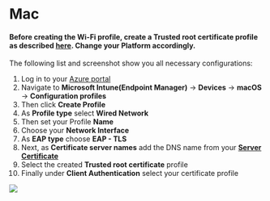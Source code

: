 # Mac

#### Before creating the **Wi-Fi** profile, create a **Trusted root certificate** profile as described [**here**](../trusted-root.md#to-add-a-trusted-root-profile-for-your-clients). Change your **Platform** accordingly. <a id="before-creating-the-wi-fi-profile-create-a-trusted-root-certificate-profile-as-described-here-change-your-platform-accordingly"></a>

The following list and screenshot show you all necessary configurations:

1. Log in to your [Azure portal](https://porta.azure.com/)​
2. Navigate to **Microsoft Intune\(Endpoint Manager\)** -&gt; **Devices** -&gt; **macOS** -&gt; **Configuration profiles**
3. Then click **Create Profile**
4. As **Profile type** select **Wired Network**
5. Then set your Profile **Name**
6. Choose your **Network Interface**
7. As **EAP type** choose **EAP - TLS**
8. Next, as **Certificate server names** add the DNS name from your [**Server Certificate**](../../portal/settings-server.md#server-certificate)
9. Select the created **Trusted root certificate** profile
10. Finally under **Client Authentication** select your certificate profile

![](https://gblobscdn.gitbook.com/assets%2F-Lzl3JXanfpvdg6pLlGg%2F-MQQli8_2rOzfole8NzB%2F-MQQyDJPOyNXpyQA0z0L%2Fimage.png?alt=media&token=49a00314-2915-496f-a7ce-2bb85e319700)

